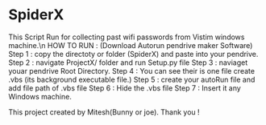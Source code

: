 # SpiderX
This Script Run for collecting past wifi passwords from Vistim windows machine.\n
HOW TO RUN :
(Download Autorun pendrive maker Software) 
Step 1 : copy the directoty or folder (SpiderX) and paste into your pendrive.
Step 2 : navigate ProjectX/ folder and run Setup.py file 
Step 3 : naviaget youar pendrive Root Directory.
Step 4 : You can see their is one file create .vbs (its background executable file.) 
Step 5 : create your autoRun file and add file path of .vbs file 
Step 6 : Hide the .vbs file 
Step 7 : Insert it any Windows machine.


This project created by Mitesh(Bunny or joe).
Thank you !
